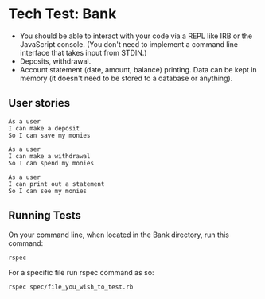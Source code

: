 # Tech Test: Bank

- You should be able to interact with your code via a REPL like IRB or the JavaScript console. (You don't need to implement a command line interface that takes input from STDIN.)
- Deposits, withdrawal.
- Account statement (date, amount, balance) printing.
Data can be kept in memory (it doesn't need to be stored to a database or anything).

## User stories

```
As a user
I can make a deposit
So I can save my monies
```
```
As a user
I can make a withdrawal
So I can spend my monies
```
```
As a user
I can print out a statement
So I can see my monies
```

## Running Tests

On your command line, when located in the Bank directory, run this command:
```
rspec
```
For a specific file run rspec command as so:
```
rspec spec/file_you_wish_to_test.rb
```
